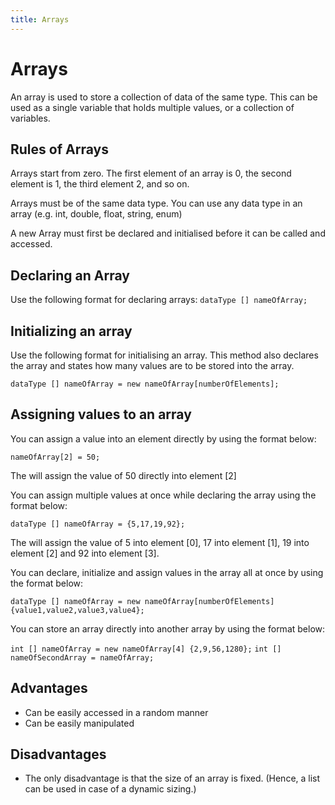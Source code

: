 ```yaml
---
title: Arrays
---
```


# Arrays

An array is used to store a collection of data of the same type. This can be used as a single variable that holds multiple values, or a collection of variables.

## Rules of Arrays

Arrays start from zero. The first element of an array is 0, the second element is 1, the third element 2, and so on.

Arrays must be of the same data type. You can use any data type in an array (e.g. int, double, float, string, enum)

A new Array must first be declared and initialised before it can be called and accessed.

## Declaring an Array

Use the following format for declaring arrays:
`dataType [] nameOfArray;`

## Initializing an array

Use the following format for initialising an array. This method also declares the array and states how many values are to be stored into the array.

`dataType [] nameOfArray = new nameOfArray[numberOfElements];`

## Assigning values to an array

You can assign a value into an element directly by using the format below:

`nameOfArray[2] = 50;`

The will assign the value of 50 directly into element [2]


You can assign multiple values at once while declaring the array using the format below:

`dataType [] nameOfArray = {5,17,19,92};`

The will assign the value of 5 into element [0], 17 into element [1], 19 into element [2] and 92 into element [3].

You can declare, initialize and assign values in the array all at once by using the format below:

`dataType [] nameOfArray = new nameOfArray[numberOfElements] {value1,value2,value3,value4};`

You can store an array directly into another array by using the format below:

`int [] nameOfArray = new nameOfArray[4] {2,9,56,1280};`
`int [] nameOfSecondArray = nameOfArray;`

## Advantages

* Can be easily accessed in a random manner
* Can be easily manipulated

## Disadvantages

* The only disadvantage is that the size of an array is fixed. (Hence, a list can be used in case of a dynamic sizing.)
